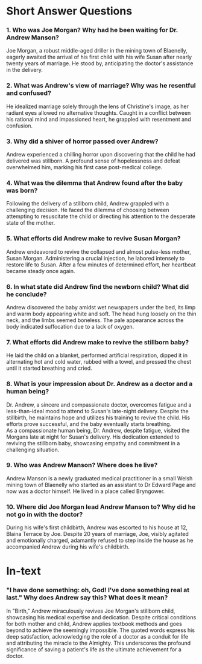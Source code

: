 # Short Answer Questions 

### 1. Who was Joe Morgan? Why had he been waiting for Dr. Andrew Manson? 

Joe Morgan, a robust middle-aged driller in the mining town of Blaenelly, eagerly awaited the arrival of his first child with his wife Susan after nearly twenty years of marriage. He stood by, anticipating the doctor's assistance in the delivery.

### 2. What was Andrew's view of marriage? Why was he resentful and confused? 

He idealized marriage solely through the lens of Christine's image, as her radiant eyes allowed no alternative thoughts. Caught in a conflict between his rational mind and impassioned heart, he grappled with resentment and confusion.

### 3. Why did a shiver of horror passed over Andrew? 

Andrew experienced a chilling horror upon discovering that the child he had delivered was stillborn. A profound sense of hopelessness and defeat overwhelmed him, marking his first case post-medical college.

### 4. What was the dilemma that Andrew found after the baby was born? 

Following the delivery of a stillborn child, Andrew grappled with a challenging decision. He faced the dilemma of choosing between attempting to resuscitate the child or directing his attention to the desperate state of the mother.

### 5. What efforts did Andrew make to revive Susan Morgan? 

Andrew endeavored to revive the collapsed and almost pulse-less mother, Susan Morgan. Administering a crucial injection, he labored intensely to restore life to Susan. After a few minutes of determined effort, her heartbeat became steady once again.

### 6. In what state did Andrew find the newborn child? What did he conclude? 

Andrew discovered the baby amidst wet newspapers under the bed, its limp and warm body appearing white and soft. The head hung loosely on the thin neck, and the limbs seemed boneless. The pale appearance across the body indicated suffocation due to a lack of oxygen.

### 7. What efforts did Andrew make to revive the stillborn baby? 

He laid the child on a blanket, performed artificial respiration, dipped it in alternating hot and cold water, rubbed with a towel, and pressed the chest until it started breathing and cried.

### 8. What is your impression about Dr. Andrew as a doctor and a human being? 

Dr. Andrew, a sincere and compassionate doctor, overcomes fatigue and a less-than-ideal mood to attend to Susan's late-night delivery. Despite the stillbirth, he maintains hope and utilizes his training to revive the child. His efforts prove successful, and the baby eventually starts breathing.  
As a compassionate human being, Dr. Andrew, despite fatigue, visited the Morgans late at night for Susan's delivery. His dedication extended to reviving the stillborn baby, showcasing empathy and commitment in a challenging situation.

### 9. Who was Andrew Manson? Where does he live? 

Andrew Manson is a newly graduated medical practitioner in a small Welsh mining town of Blaenelly who started as an assistant to Dr Edward Page and now was a doctor himself. He lived in a place called Bryngower. 

### 10. Where did Joe Morgan lead Andrew Manson to? Why did he not go in with the doctor?

During his wife's first childbirth, Andrew was escorted to his house at 12, Blaina Terrace by Joe. Despite 20 years of marriage, Joe, visibly agitated and emotionally charged, adamantly refused to step inside the house as he accompanied Andrew during his wife's childbirth.

# In-text 

### "I have done something: oh, God! I've done something real at last." Why does Andrew say this? What does it mean?

In "Birth," Andrew miraculously revives Joe Morgan's stillborn child, showcasing his medical expertise and dedication. Despite critical conditions for both mother and child, Andrew applies textbook methods and goes beyond to achieve the seemingly impossible. The quoted words express his deep satisfaction, acknowledging the role of a doctor as a conduit for life and attributing the miracle to the Almighty. This underscores the profound significance of saving a patient's life as the ultimate achievement for a doctor.
